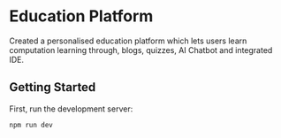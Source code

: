 # Education Platform
Created a personalised education platform which lets users learn computation learning through, blogs, quizzes, AI Chatbot and integrated IDE.
## Getting Started

First, run the development server:

```bash
npm run dev

```